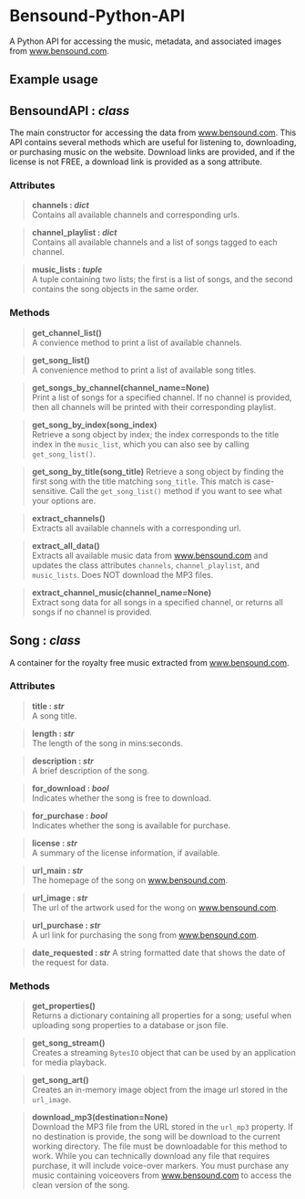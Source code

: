 # Bensound-Python-API
A Python API for accessing the music, metadata, and associated images from www.bensound.com.


## Example usage


## BensoundAPI : *class*
The main constructor for accessing the data from www.bensound.com. This API contains several methods which are useful for listening to, downloading, or purchasing music on the website. Download links are provided, and if the license is not FREE, a download link is provided as a song attribute.

### Attributes

>**channels : *dict***  
>Contains all available channels and corresponding urls.  

>**channel_playlist : *dict***  
>Contains all available channels and a list of songs tagged to each channel.  

>**music_lists : *tuple***  
>A tuple containing two lists; the first is a list of songs, and the second contains the song objects in the same order.     

### Methods

>**get_channel_list()**  
>A convience method to print a list of available channels.

>**get_song_list()**  
>A convenience method to print a list of available song titles.    

>**get_songs_by_channel(channel_name=None)**   
>Print a list of songs for a specified channel. If no channel is provided, then all channels will be printed with their corresponding playlist.  

>**get_song_by_index(song_index)**  
>Retrieve a song object by index; the index corresponds to the title index in the `music_list`, which you can also see by calling `get_song_list()`.  

>**get_song_by_title(song_title)**
Retrieve a song object by finding the first song with the title matching `song_title`. This match is case-sensitive. Call the `get_song_list()` method if you want to see what your options are.  

>**extract_channels()**  
>Extracts all available channels with a corresponding url.  

>**extract_all_data()**  
>Extracts all available music data from www.bensound.com and updates the class attributes `channels`, `channel_playlist`, and `music_lists`. Does NOT download the MP3 files.  

>**extract_channel_music(channel_name=None)**  
>Extract song data for all songs in a specified channel, or returns all songs if no channel is provided.  


## Song : *class*
A container for the royalty free music extracted from www.bensound.com.  

### Attributes
>**title : *str***  
>A song title.  
  
>**length : *str***  
>The length of the song in mins:seconds.  
  
>**description : *str***  
>A brief description of the song.  
  
>**for_download : *bool***  
>Indicates whether the song is free to download.  
  
>**for_purchase : *bool***  
>Indicates whether the song is available for purchase.  
  
>**license : *str***  
>A summary of the license information, if available.  
  
>**url_main : *str***   
>The homepage of the song on www.bensound.com.  
  
>**url_image : *str***   
>The url of the artwork used for the wong on www.bensound.com.  
  
>**url_purchase : *str***   
>A url link for purchasing the song from www.bensound.com.  
  
>**date_requested : *str***
>A string formatted date that shows the date of the request for data.  
  
### Methods

>**get_properties()**  
>Returns a dictionary containing all properties for a song; useful when uploading song properties to a database or json file.   

>**get_song_stream()**  
>Creates a streaming `BytesIO` object that can be used by an application for media playback.  

>**get_song_art()**  
>Creates an in-memory image object from the image url stored in the `url_image`.  

>**download_mp3(destination=None)**  
>Download the MP3 file from the URL stored in the `url_mp3` property. If no destination is provide, the song will be download to the current working directory. The file must be downloadable for this method to work. While you can technically download any file that requires purchase, it will include voice-over markers. You must purchase any music containing voiceovers from www.bensound.com to access the clean version of the song.  
